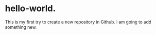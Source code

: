 # hello-world.
This is my first try to create a new repository in Github.
I am going to add something new.
